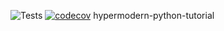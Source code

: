 ![Tests](https://github.com/prometeyqwe/hypermodern-python-tutorial/actions/workflows/tests.yml/badge.svg)
[![codecov](https://codecov.io/gh/prometeyqwe/hypermodern-python-tutorial/branch/main/graph/badge.svg?token=LHZW5RGLMV)](https://codecov.io/gh/prometeyqwe/hypermodern-python-tutorial)
hypermodern-python-tutorial
